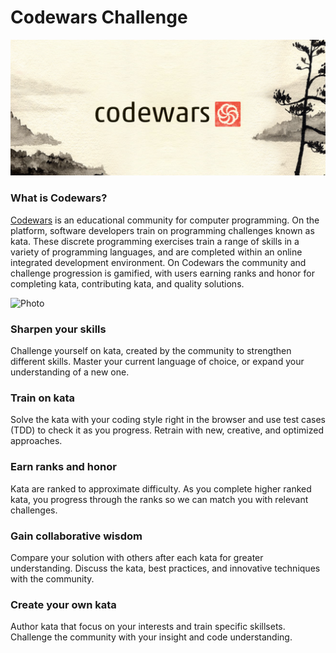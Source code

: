 # Codewars Challenge

[![Photo](https://raw.githubusercontent.com/rayc2045/codewar-challenge/master/cover.png)](https://www.codewars.com/)

### What is Codewars?

[Codewars](https://www.codewars.com/) is an educational community for computer programming. On the platform, software developers train on programming challenges known as kata. These discrete programming exercises train a range of skills in a variety of programming languages, and are completed within an online integrated development environment. On Codewars the community and challenge progression is gamified, with users earning ranks and honor for completing kata, contributing kata, and quality solutions.

![Photo](https://raw.githubusercontent.com/rayc2045/codewars-challenge/master/Training%20Manual.png)

### Sharpen your skills

Challenge yourself on kata, created by the community to strengthen different skills. Master your current language of choice, or expand your understanding of a new one.

### Train on kata

Solve the kata with your coding style right in the browser and use test cases (TDD) to check it as you progress. Retrain with new, creative, and optimized approaches.

### Earn ranks and honor

Kata are ranked to approximate difficulty. As you complete higher ranked kata, you progress through the ranks so we can match you with relevant challenges.

### Gain collaborative wisdom

Compare your solution with others after each kata for greater understanding. Discuss the kata, best practices, and innovative techniques with the community.

### Create your own kata

Author kata that focus on your interests and train specific skillsets. Challenge the community with your insight and code understanding.